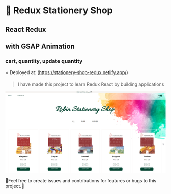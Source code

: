 # 🎨 Redux Stationery Shop

## React Redux
## with GSAP Animation
### cart, quantity, update quantity

⭐ Deployed at: (<https://stationery-shop-redux.netlify.app/>)


>I have made this project to learn Redux React by building applications
>

![Robin Stationery Shop](https://github.com/OlaCharn/redux-stationery-shop/blob/main/src/assets/poster.png?raw=true)


🧡Feel free to create issues and contributions for features or bugs to this project.🧡

